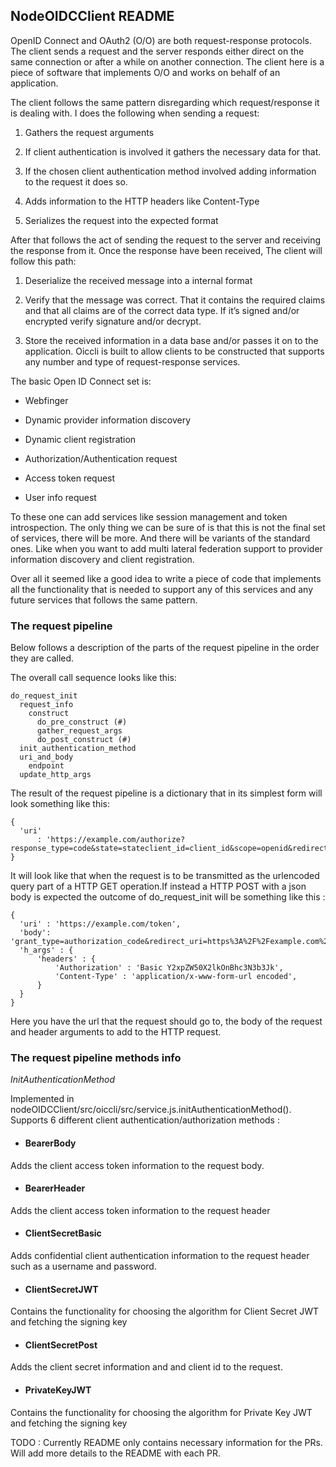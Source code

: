## NodeOIDCClient README

OpenID Connect and OAuth2 (O/O) are both request-response protocols. The client
sends a request and the server responds either direct on the same connection or
after a while on another connection. The client here is a piece of software that
implements O/O and works on behalf of an application.

The client follows the same pattern disregarding which request/response it is
dealing with. I does the following when sending a request:

1. Gathers the request arguments

2. If client authentication is involved it gathers the necessary data for that.

3. If the chosen client authentication method involved adding information to
the request it does so.

4. Adds information to the HTTP headers like Content-Type

5. Serializes the request into the expected format


After that follows the act of sending the request to the server and receiving the 
response from it. Once the response have
been received, The client will follow this path:

1. Deserialize the received message into a internal format

2. Verify that the message was correct. That it contains the required claims and 
that all claims are of the correct data type. If it’s signed and/or encrypted
verify signature and/or decrypt.

3. Store the received information in a data base and/or passes it on to the 
application. Oiccli is built to allow clients to be constructed that supports any 
number and type of request-response services. 

The basic Open ID Connect set is:

* Webfinger

* Dynamic provider information discovery

* Dynamic client registration

* Authorization/Authentication request

* Access token request

* User info request

To these one can add services like session management and token introspection. The
only thing we can be sure of is that this is not the final set of services, there
will be more. And there will be variants of the standard ones. Like when you want 
to add multi lateral federation support to provider information discovery and
client registration.

Over all it seemed like a good idea to write a piece of code that implements all 
the functionality that is needed to support any of this services and any future 
services that follows the same pattern.


### The request pipeline
Below follows a description of the parts of the request pipeline in the order they
are called.

The overall call sequence looks like this:

```
do_request_init
  request_info
    construct
      do_pre_construct (#)
      gather_request_args
      do_post_construct (#)
  init_authentication_method
  uri_and_body
    endpoint
  update_http_args
```
  
The result of the request pipeline is a dictionary that in its simplest form will
look something like this:

```
{
  'uri'
      : 'https://example.com/authorize?response_type=code&state=stateclient_id=client_id&scope=openid&redirect_uri=https%3A%2F%2Fexample.com%2Fcli%2Fauthz_cb&nonce=P1B1nPCnzU4Mwg1hjzxkrA3DmnMQKPWl'
}
```

It will look like that when the request is to be transmitted as the urlencoded query
part of a HTTP GET operation.If instead a HTTP POST with a json body is expected the
outcome of do_request_init will be something like this :

``` 
{
  'uri' : 'https://example.com/token',
  'body': 'grant_type=authorization_code&redirect_uri=https%3A%2F%2Fexample.com%2Fcli%2Fauthz_cb&code=access_code&client_id=client_id',
  'h_args' : {
      'headers' : {
          'Authorization' : 'Basic Y2xpZW50X2lkOnBhc3N3b3Jk',
          'Content-Type' : 'application/x-www-form-url encoded',
      }
  }
}
```

Here you have the url that the request should go to, the body of the request and header 
arguments to add to the HTTP request.

### The request pipeline methods info
*InitAuthenticationMethod*

Implemented in nodeOIDCClient/src/oiccli/src/service.js.initAuthenticationMethod(). Supports
6 different client authentication/authorization methods : 

* #### BearerBody 
Adds the client access token information to the request body.

* #### BearerHeader 
Adds the client access token information to the request header

* #### ClientSecretBasic 
Adds confidential client authentication information to the request header such as a username
and password.

* #### ClientSecretJWT
Contains the functionality for choosing the algorithm for Client Secret JWT and fetching the 
signing key

* #### ClientSecretPost
Adds the client secret information and and client id to the request. 

* #### PrivateKeyJWT
Contains the functionality for choosing the algorithm for Private Key JWT and fetching the 
signing key


TODO : 
Currently README only contains necessary information for the PRs. Will add more details to the README with each PR.